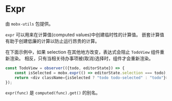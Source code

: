 # Expr

由 `mobx-utils` 包提供。

`expr` 可以用来在计算值(computed values)中创建临时性的计算值。
嵌套计算值有助于创建低廉的计算以防止运行昂贵的计算。

在下面示例中，如果 selection 在其他地方改变，表达式会阻止 `TodoView` 组件重新渲染。
相反，只有当相关待办事项被(取消)选择时，组件才会重新渲染。

```javascript
const TodoView = observer(({todo, editorState}) => {
    const isSelected = mobx.expr(() => editorState.selection === todo);
    return <div className={isSelected ? "todo todo-selected" : "todo"}>{todo.title}</div>;
});
```

`expr(func)` 是 `computed(func).get()` 的别名。
